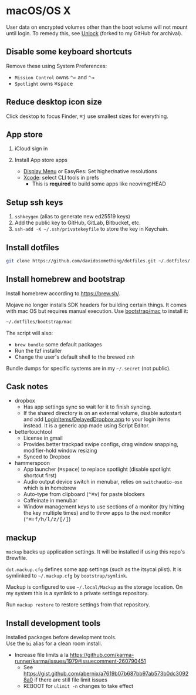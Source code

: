 # macOS/OS X

User data on encrypted volumes other than the boot volume will not mount until
login. To remedy this, see [Unlock] (forked to my GitHub for archival).

## Disable some keyboard shortcuts

Remove these using System Preferences:

- `Mission Control` owns <kbd>⌃</kbd><kbd>←</kbd> and <kbd>⌃</kbd><kbd>→</kbd>
- `Spotlight` owns <kbd>⌘</kbd><kbd>space</kbd>

## Reduce desktop icon size

Click desktop to focus Finder, <kbd>⌘</kbd><kbd>j</kbd> use smallest sizes for
everything.

## App store

1. iCloud sign in
1. Install App store apps

   - [Display Menu] or EasyRes: Set higher/native resolutions
   - [Xcode]: select CLI tools in prefs
     - This is **required** to build some apps like neovim@HEAD

## Setup ssh keys

1. `sshkeygen` (alias to generate new ed25519 keys)
1. Add the public key to GitHub, GitLab, Bitbucket, etc.
1. `ssh-add -K ~/.ssh/privatekeyfile` to store the key in Keychain.

## Install dotfiles

```sh
git clone https://github.com/davidosomething/dotfiles.git ~/.dotfiles/
```

## Install homebrew and bootstrap

Install homebrew according to <https://brew.sh/>.

Mojave no longer installs SDK headers for building certain things. It comes
with mac OS but requires manual execution. Use
[bootstrap/mac](../bootstrap/mac) to install it:

```sh
~/.dotfiles/bootstrap/mac
```

The script will also:

- `brew bundle` some default packages
- Run the fzf installer
- Change the user's default shell to the brewed `zsh`

Bundle dumps for specific systems are in my `~/.secret` (not public).

## Cask notes

- dropbox
  - Has app settings sync so wait for it to finish syncing.
  - If the shared directory is on an external volume, disable autostart and
    add [LoginItems/DelayedDropbox.app](LoginItems/DelayedDropbox.app) to
    your login items instead. It is a generic app made using Script Editor.
- bettertouchtool
  - License in gmail
  - Provides better trackpad swipe configs, drag window snapping,
    modifier-hold window resizing
  - Synced to Dropbox
- hammerspoon
  - App launcher (<kbd>⌘</kbd><kbd>space</kbd>) to replace spotlight
    (disable spotlight shortcut first)
  - Audio output device switch in menubar, relies on `switchaudio-osx` which
    is in homebrew
  - Auto-type from clipboard (<kbd>⌃</kbd><kbd>⌘</kbd><kbd>v</kbd>) for
    paste blockers
  - Caffeinate in menubar
  - Window management keys to use sections of a monitor (try hitting the key
    multiple times) and to throw apps to the next monitor
    (<kbd>⌃</kbd><kbd>⌘</kbd><kbd>⇧</kbd><kbd>f/h/l/z/[/]</kbd>)

## mackup

`mackup` backs up application settings. It will be installed if using this
repo's Brewfile.

`dot.mackup.cfg` defines some app settings (such as the itsycal plist). It is
symlinked to `~/.mackup.cfg` by `bootstrap/symlink`.

Mackup is configured to use `~/.local/Mackup` as the storage location. On my
system this is a symlink to a private settings repository.

Run `mackup restore` to restore settings from that repository.

## Install development tools

Installed packages before development tools.  
Use the `bi` alias for a clean room install.

- Increase file limits a la
  <https://github.com/karma-runner/karma/issues/1979#issuecomment-260790451>
  - See <https://gist.github.com/abernix/a7619b07b687bb97ab573b0dc30928a0>
    if there are still file limit issues
  - REBOOT for `ulimit -n` changes to take effect

[unlock]: https://github.com/davidosomething/Unlock
[Display Menu]: https://apps.apple.com/us/app/display-menu/id549083868?mt=12
[Xcode]: https://apps.apple.com/us/app/xcode/id497799835?mt=12
